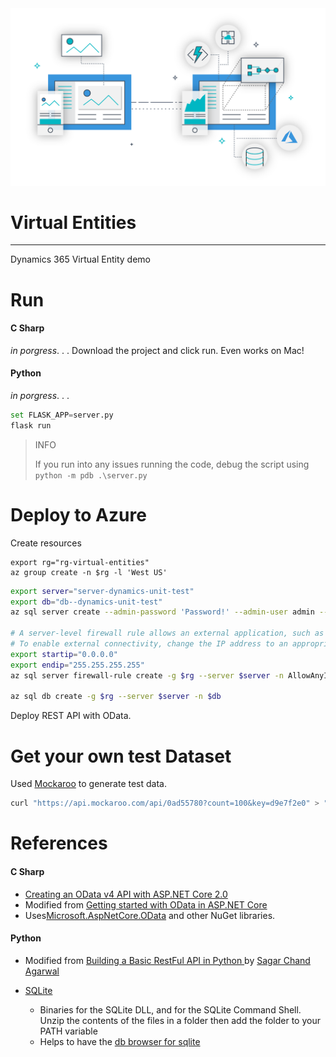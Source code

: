 <img src="imgs/md/build-apps.png">

# Virtual Entities
---
Dynamics 365 Virtual Entity demo

# Run

#### C Sharp
*in porgress*. . .
Download the project and click run. Even works on Mac!

#### Python
*in porgress*. . .
```python
set FLASK_APP=server.py
flask run
```

> INFO
>
> If you run into any issues running the code, debug the script using `python -m pdb .\server.py`

# Deploy to Azure

Create resources
```
export rg="rg-virtual-entities"
az group create -n $rg -l 'West US'

```

```bash
export server="server-dynamics-unit-test"
export db="db--dynamics-unit-test"
az sql server create --admin-password 'Password!' --admin-user admin --location 'West US' -n $server -g $rg

# A server-level firewall rule allows an external application, such as SQL Server Management Studio or the SQLCMD utility to connect to a SQL database through the SQL Database service firewall.
# To enable external connectivity, change the IP address to an appropriate address for your environment. To open all IP addresses, use 0.0.0.0 as the startip and 255.255.255.255 as andip.
export startip="0.0.0.0"
export endip="255.255.255.255"
az sql server firewall-rule create -g $rg --server $server -n AllowAnyIp --start-ip-address $startip --end-ip-address $endip

az sql db create -g $rg --server $server -n $db
```

Deploy REST API with OData.

# Get your own test Dataset

Used [Mockaroo](https://mockaroo.com/) to generate test data.
```bash
curl "https://api.mockaroo.com/api/0ad55780?count=100&key=d9e7f2e0" > "WebOrder-Virtual-Entity.csv"
```

# References

#### C Sharp
- [Creating an OData v4 API with ASP.NET Core 2.0](http://azurecoder.net/2018/02/19/creating-odata-api-asp-net-core-2-0/)
- Modified from [Getting started with OData in ASP.NET Core
](https://dotnetthoughts.net/getting-started-with-odata-in-aspnet-core/)
- Uses[Microsoft.AspNetCore.OData](https://www.nuget.org/packages/Microsoft.AspNetCore.OData/) and other NuGet libraries.

#### Python
- Modified from [Building a Basic RestFul API in Python
](https://www.codementor.io/sagaragarwal94/building-a-basic-restful-api-in-python-58k02xsiq) by [Sagar Chand Agarwal](https://github.com/sagaragarwal94)

- [SQLite](https://sqlite.org/download.html)
  - Binaries for the SQLite DLL, and for the SQLite Command Shell. Unzip the contents of the files in a folder then add the folder to your PATH variable
  - Helps to have the [db browser for sqlite](http://sqlitebrowser.org)
